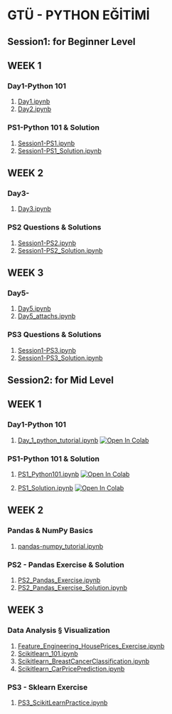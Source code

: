 # GTÜ - PYTHON EĞİTİMİ


## Session1: for Beginner Level 


## WEEK 1
### Day1-Python 101
1. [Day1.ipynb](https://github.com/Esirci/gtu-python-egitimi/tree/main/notebooks/Day1.ipynb)
2. [Day2.ipynb](https://github.com/Esirci/gtu-python-egitimi/tree/main/notebooks/Day2.ipynb)

### PS1-Python 101 & Solution
1. [Session1-PS1.ipynb](https://github.com/Esirci/gtu-python-egitimi/tree/main/notebooks/Session1-PS1.ipynb)
2. [Session1-PS1_Solution.ipynb](https://github.com/Esirci/gtu-python-egitimi/tree/main/notebooks/Session1-PS1_Solution.ipynb)

## WEEK 2
### Day3-
1. [Day3.ipynb](https://github.com/Esirci/gtu-python-egitimi/tree/main/notebooks/notebooks/Day3.ipynb)

### PS2 Questions & Solutions
1. [Session1-PS2.ipynb](https://github.com/Esirci/gtu-python-egitimi/tree/main/notebooks/Session1-PS2.ipynb)
2. [Session1-PS2_Solution.ipynb](https://github.com/Esirci/gtu-python-egitimi/tree/main/notebooks/Session1-PS2_Solution.ipynb)


## WEEK 3
### Day5-
1. [Day5.ipynb](https://github.com/Esirci/gtu-python-egitimi/tree/main/notebooks/Day5.ipynb)
1. [Day5_attachs.ipynb](https://github.com/Esirci/gtu-python-egitimi/tree/main/notebooks/Day5_attachs.ipynb)

### PS3 Questions & Solutions
1. [Session1-PS3.ipynb](https://github.com/Esirci/gtu-python-egitimi/tree/main/notebooks/Session1-PS3.ipynb)
2. [Session1-PS3_Solution.ipynb](https://github.com/Esirci/gtu-python-egitimi/tree/main/notebooks/Session1-PS3_Solution.ipynb)


## Session2: for Mid Level 

## WEEK 1
### Day1-Python 101
1. [Day_1_python_tutorial.ipynb](https://colab.research.google.com/github/basakbuluz/gtu-python-egitimi/blob/main/notebooks/Day_1_python_tutorial.ipynb)
[![Open In Colab](https://colab.research.google.com/assets/colab-badge.svg)](https://colab.research.google.com/github/basakbuluz/gtu-python-egitimi/blob/main/notebooks/Day_1_python_tutorial.ipynb)

### PS1-Python 101 & Solution
1. [PS1_Python101.ipynb](https://colab.research.google.com/github/basakbuluz/gtu-python-egitimi/blob/main/notebooks/PS1_Python101.ipynb)
[![Open In Colab](https://colab.research.google.com/assets/colab-badge.svg)](https://colab.research.google.com/github/basakbuluz/gtu-python-egitimi/blob/main/notebooks/PS1_Python101.ipynb)

2. [PS1_Solution.ipynb](https://colab.research.google.com/github/basakbuluz/gtu-python-egitimi/blob/main/notebooks/PS1_Solution.ipynb)
[![Open In Colab](https://colab.research.google.com/assets/colab-badge.svg)](https://colab.research.google.com/github/basakbuluz/gtu-python-egitimi/blob/main/notebooks/PS1_Solution.ipynb)

## WEEK 2
### Pandas & NumPy Basics
1. [pandas-numpy_tutorial.ipynb](https://colab.research.google.com/github/basakbuluz/gtu-python-egitimi/blob/main/notebooks/pandas_numpy_tutorial.ipynb)

### PS2 - Pandas Exercise & Solution
1. [PS2_Pandas_Exercise.ipynb](https://colab.research.google.com/github/basakbuluz/gtu-python-egitimi/blob/main/notebooks/PS2_Pandas_Exercise.ipynb)
1. [PS2_Pandas_Exercise_Solution.ipynb](https://colab.research.google.com/github/basakbuluz/gtu-python-egitimi/blob/main/notebooks/PS2_Pandas_Exercise_Solution.ipynb)



## WEEK 3
### Data Analysis § Visualization
1. [Feature_Engineering_HousePrices_Exercise.ipynb](https://colab.research.google.com/github/basakbuluz/gtu-python-egitimi/blob/main/notebooks/Feature_Engineering_HousePrices_Exercise.ipynb)
2. [Scikitlearn_101.ipynb](https://colab.research.google.com/github/basakbuluz/gtu-python-egitimi/blob/main/notebooks/Scikitlearn_101.ipynb)
3. [Scikitlearn_BreastCancerClassification.ipynb](https://colab.research.google.com/github/basakbuluz/gtu-python-egitimi/blob/main/notebooks/Scikitlearn_BreastCancerClassification.ipynb)
4. [Scikitlearn_CarPricePrediction.ipynb](https://colab.research.google.com/github/basakbuluz/gtu-python-egitimi/blob/main/notebooks/Scikitlearn_CarPricePrediction.ipynb)

### PS3 - Sklearn Exercise 
1. [PS3_ScikitLearnPractice.ipynb](https://colab.research.google.com/github/basakbuluz/gtu-python-egitimi/blob/main/notebooks/PS3_ScikitLearnPractice.ipynb)

